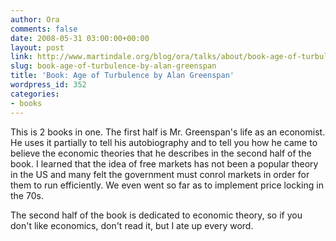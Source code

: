 ```yaml
---
author: Ora
comments: false
date: 2008-05-31 03:00:00+00:00
layout: post
link: http://www.martindale.org/blog/ora/talks/about/book-age-of-turbulence-by-alan-greenspan
slug: book-age-of-turbulence-by-alan-greenspan
title: 'Book: Age of Turbulence by Alan Greenspan'
wordpress_id: 352
categories:
- books
---
```


This is 2 books in one. The first half is Mr. Greenspan's life as an economist. He uses it partially to tell his autobiography and to tell you how he came to believe the economic theories that he describes in the second half of the book. I learned that the idea of free markets has not been a popular theory in the US and many felt the government must conrol markets in order for them to run efficiently. We even went so far as to implement price locking in the 70s.  
  
The second half of the book is dedicated to economic theory, so if you don't like economics, don't read it, but I ate up every word.
